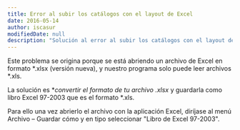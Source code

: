 ```yaml
---
title: Error al subir los catálogos con el layout de Excel
date: 2016-05-14
author: iscasur
modifiedDate: null
description: "Solución al error al subir los catálogos con el layout de Excel"
---
```

Este problema se origina porque se está abriendo un archivo de Excel en formato *.xlsx (versión nueva), y nuestro programa solo puede leer archivos *.xls.

La solución es **convertir el formato de tu archivo *.xlsx** y guardarla como libro Excel 97-2003 que es el formato *.xls.

Para ello una vez abrierlo el archivo con la aplicación Excel, diríjase al menú Archivo – Guardar cómo y en tipo seleccionar "Libro de Excel 97-2003".